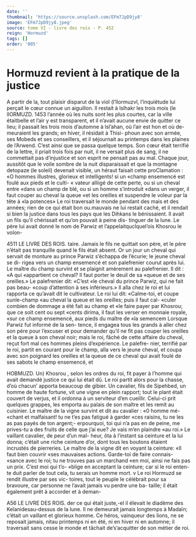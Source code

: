 ```yaml
---
date: ''
thumbnail: 'https://source.unsplash.com/EFm7JpD9jy8'
image: 'EFm7JpD9jy8.jpeg'
source: tome VI - livre des rois - P. 452
reign: 'Hormuzd'
tags: []
order: '005'
---
```


# Hormuzd revient à la pratique de la justice

A partir de la, tout plaisir disparut de la viol (l’llormuzvl, l’inquiétude lui perçait le cœur connue
un aiguillon. ll restait à lslhakr les trois mois (le
lIORMUZD. 1453 l’année où les nuits sont les plus courtes, car la
ville étaitbelle et l’air y est transparent, et il n’avait
aucune envie de quitter ce lieu; il passait les trois mois d’automne à lsl’ahan, où l’air est hon et où de-
meuraient les grands; en hiver, il résidait à Thisi- phoun avec son armée, ses Mobeds et ses conseillers, et il séjournait au printemps dans les plaines de l’Arwend. C’est ainsi que se passa quelque temps.
Son cœur était terrifié de la lettre, il priait trois fois
par nuit, il ne versait plus de sang, il ne commettait pas d’injustice et son esprit ne pensait pas au mal. Chaque jour, aussitôt que le voile sombre de la nuit disparaissait et que la montagne detopaze (le soleil) devenait visible, un héraut faisait cette proClamation :
«O hommes illustres, glorieux et intelligents! si un «champ ensemencé est foulé aux pieds et le culti-
« vateur alliigé de cette perte, ou si un cheval entre «dans un champ de blé, ou si un homme s’introduit «dans un verger, il faut couper au cheval la queue
«et les oreilles et suspendre le voleur par la tête à «la potences»
Le roi traversait le monde pendant des mais et des années; rien de ce qui était bon ou.mauvais ne
lui restait caché, et il rendait si bien la justice dans tous les pays que les Dihkans le bénissaient. Il avait
un fils qu’il chérissait et qu’on pouvait à peine dis- tinguer de la lune. Le père lui avait donné le nom de Parwiz et l’appelaitquclquel’ois Khosrou le volon-

4511 LE LIVRE DES ROIS.
taire. Jamais le fils ne quittait son père, et le père n’était pas tranquille quand le fils était absent. Or un
jour un cheval qui servait de monture au prince Parwiz s’échappa de l’écurie; le jeune cheval se di-
rigea vers un champ ensemencé et son palefrenier courut après lui. Le maître du champ survint et se plaignit amèrement au palefrenier. Il dit : «A qui «appartient ce cheval? Il faut porter le deuil de sa «queue et de ses oreilles.» Le palefrenier dit: «C’est
«le cheval du prince Parwiz, qui ne fait pas beau- «coup d’attention à ses inférieurs.» Il alla chez le roi
et lui rapporta ce qu’avait dit le cultivateur.
Le roi lui dit: «Calme-toi, et coupe sunle-champ «au cheval la queue et les oreilles; puis il faut cal-
«culer combien de dommage a été fait au champ et
«le faire payer par Khosrou; que ce soit cent ou sept «cents dirima, il faut les verser en monnaie royale, «sur ce champ ensemencé, aux pieds du maître de
«la semencem Lorsque Parwiz fut informé de la sen- tence, il engagea tous les grands à aller chez son pére pour l’excuser et pour demander qu’il ne fit
pas couper les oreilles et la queue à son cheval noir; mais le roi, fâché de cette affaire du cheval, reçut
fort mal ces hommes pleins d’expérience. Le palefre- nier, terrifié par le roi, partit en courant pour le champ, alla vers le jeune cheval, et coupa avec son
poignard les oreilles et la queue de ce cheval qui avait foulé de ses sabots le champ ensemencé, et

HOBMUZD. Un) Khosrou , selon les ordres du roi, fit payer à l’homme
qui avait demandé justice ce qui lui était dû.
Le roi partit alors pour la chasse, d’où chacun’
apporta beaucoup de gibier. Un cavalier, fils de
Sipehbed, un homme de haute fortune, vit une vigne en plein rapport; tout le plant était couvert de verjus, et il ordonna à un serviteur d’en cueillir. Celui-ci prit quelques grappes, les emporta au palais de son maître et les remit au cuisinier. Le maître de
la vigne survint et dit au cavalier : «0 homme mé-
«chant et malfaisant! tu ne t’es pas fatigué à garder
«ces raisins, tu ne les as pas payés de ton argent;-
erpourquoi, toi qui n’a pas en de peine, me prives-tu
a des fruits de celle que j’ai eue? Je vais m’en plaindre
«au roi.» Le vaillant cavalier, de peur d’un mal-
heur, ôta à l’instant sa ceinture et la lui donna;
c’était une riche ceinture d’or, dont tous les boutons
étaient incrustés de pierreries. Le maître de la
vigne dit en voyant la ceinture: «Il faut bien couvrir
«ses mauvaises actions. Garde-toi de faire connais-
«sance avec le roi; tu ne trouves pas un marchand «en moi, ainsi ne fais pas un prix. C’est moi qui t’o-
«blige en acceptant la ceinture; car si le roi enten- te duit parler de tout cela, tu serais un homme mort. v Le roi Hormuzd se rendit illustre par ses vic-
toires, tout le peuple le célébrait pour sa bravoure, car personne ne l’avait jamais vu perdre une ba- taille; il était également prêt à accorder et à deman-

A56 LE LIVRE DES ROIS.
der ce qui était juste,-el il élevait le diadème des
Keîanidesau-dessus de la lune. Il ne demeurait jamais
longtemps à Madaïn; c’était un vaillant et glorieux
homme. Ce héros, vainqueur des lions, ne se reposait
jamais, nitau printemps ni en été, ni en hiver ni en
automne; il traversait sans cesse le monde et tâchait de’s’acquitter de son métier de roi.

